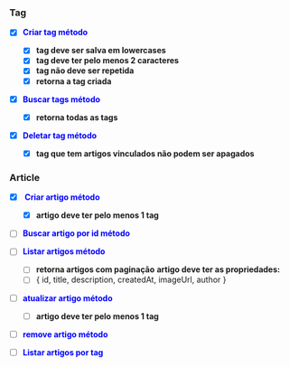 ### Tag

- [x] <b style="color: blue">Criar tag método</b>

  - [x] **tag deve ser salva em lowercases**
  - [x] **tag deve ter pelo menos 2 caracteres**
  - [x] **tag não deve ser repetida**
  - [x] **retorna a tag criada**

- [x] <b style="color: blue">Buscar tags método</b>

  - [x] **retorna todas as tags**

- [x] <b style="color: blue">Deletar tag método</b>

  - [x] **tag que tem artigos vinculados não podem ser apagados**

### Article

- [x] <b style="color: blue"> Criar artigo método</b>

  - [x] **artigo deve ter pelo menos 1 tag**

- [ ] <b style="color: blue">Buscar artigo por id método</b>

- [ ] <b style="color: blue">Listar artigos método</b>

  - [ ] **retorna artigos com paginação**
        **artigo deve ter as propriedades:**
  - [ ] { id, title, description, createdAt, imageUrl, author }

- [ ] <b style="color: blue">atualizar artigo método</b>

  - [ ] **artigo deve ter pelo menos 1 tag**

- [ ] <b style="color: blue">remove artigo método</b>

- [ ] <b style="color: blue">Listar artigos por tag</b>
